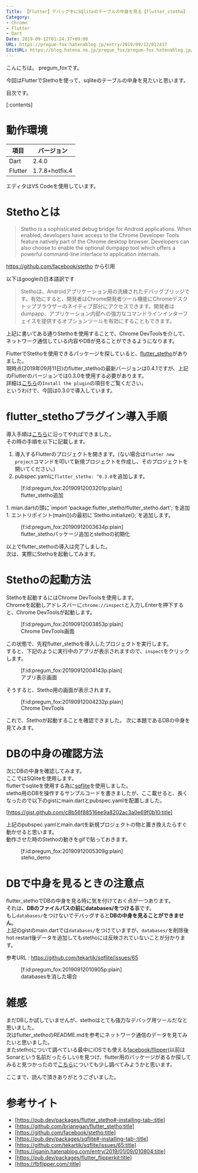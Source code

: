 ```yaml
---
Title: 【Flutter】デバッグ中にSQliteのテーブルの中身を見る【flutter_stetho】
Category:
- Chrome
- Flutter
- Dart
Date: 2019-09-12T01:24:37+09:00
URL: https://pregum-fox.hatenablog.jp/entry/2019/09/12/012437
EditURL: https://blog.hatena.ne.jp/pregum_fox/pregum-fox.hatenablog.jp/atom/entry/26006613430508956
---
```


こんにちは。 pregum_foxです。

今回はFlutterでStethoを使って、sqliteのテーブルの中身を見たいと思います。

目次です。

[:contents]

# 動作環境

|項目|バージョン|
|-----|-----|
|Dart|2.4.0|
|Flutter|1.7.8+hotfix.4|

エディタはVS Codeを使用しています。


<!-- more -->


# Stethoとは

> Stetho is a sophisticated debug bridge for Android applications. When enabled, developers have access to the Chrome Developer Tools feature natively part of the Chrome desktop browser. Developers can also choose to enable the optional dumpapp tool which offers a powerful command-line interface to application internals.

https://github.com/facebook/stetho から引用

以下はgoogleの日本語訳です

> Stethoは、Androidアプリケーション用の洗練されたデバッグブリッジです。有効にすると、開発者はChrome開発者ツール機能にChromeデスクトップブラウザーのネイティブ部分にアクセスできます。開発者はdumpapp、アプリケーション内部への強力なコマンドラインインターフェイスを提供するオプションツールを有効にすることもできます。

上記に書いてある通りStethoを使用することで、Chrome DevToolsを介して、ネットワーク通信している内容やDBが見ることができるようになります。

FlutterでStethoを使用できるパッケージを探していると、[flutter_stetho](https://pub.dev/packages/flutter_stetho#-installing-tab-)がありました。  
現時点(2019年09月11日)のflutter_stethoの最新バージョンは0.4.1ですが、上記のFlutterのバージョンでは0.3.0を使用する必要があります。  
詳細は[こちら](https://github.com/brianegan/flutter_stetho)の`Install the plugin`の項目をご覧ください。  
というわけで、今回は0.3.0で導入しています。

# flutter_stethoプラグイン導入手順

導入手順は[こちら](https://github.com/brianegan/flutter_stetho)に沿ってやればできました。  
その時の手順を以下に記載します。

1. 導入するFlutterのプロジェクトを開きます。(ない場合は`flutter new project`コマンドを叩いて新規プロジェクトを作成し、そのプロジェクトを開いてください。)
1. pubspec.yamlに`flutter_stetho: ^0.3.0`を追加します。
<figure class="figure-image figure-image-fotolife" title="flutter_stetho追加">[f:id:pregum_fox:20190912003201p:plain]<figcaption>flutter_stetho追加</figcaption></figure>
1. mian.dartの頭に`import 'package:flutter_stetho/flutter_stetho.dart';`を追加
1. エントリポイント(main())の最初に`Stetho.initialize();`を追加します。  
<figure class="figure-image figure-image-fotolife" title="flutter_stethoパッケージ追加とstethoの初期化">[f:id:pregum_fox:20190912003634p:plain]<figcaption>flutter_stethoパッケージ追加とstethoの初期化</figcaption></figure>

以上でflutter_stethoの導入は完了しました。  
次は、実際にStethoを起動してみます。

# Stethoの起動方法

Stethoを起動するにはChrome DevToolsを使用します。  
Chromeを起動しアドレスバーに`chrome://inspect`と入力しEnterを押下すると、Chrome DevToolsが起動します。
<figure class="figure-image figure-image-fotolife" title="Chrome DevTools画面">[f:id:pregum_fox:20190912003853p:plain]<figcaption>Chrome DevTools画面</figcaption></figure>

この状態で、先程flutter_stethoを導入したプロジェクトを実行します。  
すると、下記のように実行中のアプリが表示されますので、`inspect`をクリックします。  
<figure class="figure-image figure-image-fotolife" title="アプリ表示画面">[f:id:pregum_fox:20190912004143p:plain]<figcaption>アプリ表示画面</figcaption></figure>
そうすると、Stetho用の画面が表示されます。  
<figure class="figure-image figure-image-fotolife" title="Chrome DevTools">[f:id:pregum_fox:20190912004232p:plain]<figcaption>Chrome DevTools</figcaption></figure>
これで、Stethoが起動することを確認できました。  
次に本題であるDBの中身を見てみます。

# DBの中身の確認方法

次にDBの中身を確認してみます。  
ここではSQliteを使用します。  
flutterでsqliteを使用する為に[sqflite](https://pub.dev/packages/sqflite#-installing-tab-)を使用しました。  
stetho用のDBを操作するサンプルコードを書きましたが、ここ載せると、長くなったので以下のgistにmain.dartとpubspec.yamlを配置しました。  

[https://gist.github.com/c8b56f88516ee9a8202ac3a0e69f0b10:title]

上記のpubspec.yamlとmain.dartを新規プロジェクトの物と置き換えたらすぐ動かせると思います。  
動作させた時のStethoの動きをgifで貼っておきます。  
<figure class="figure-image figure-image-fotolife" title="steho_demo">[f:id:pregum_fox:20190912005309g:plain]<figcaption>steho_demo</figcaption></figure>


# DBで中身を見るときの注意点

flutter_stethoでDBの中身を見る時に気を付けておく点が一つあります。  
それは、**DBのファイルパスの前にdatabases/をつける**事です。  
もし`databases/`をつけないでデバッグすると**DBの中身を見ることができません**。  
上記のgistのmain.dartでは`databases/`をつけていますが、`databases/`を削除後hot restart後データを追加してもstethoには反映されていないことが分かります。

参考URL : https://github.com/tekartik/sqflite/issues/65

<figure class="figure-image figure-image-fotolife" title="databasesを消した場合">[f:id:pregum_fox:20190912010905p:plain]<figcaption>databasesを消した場合</figcaption></figure>

# 雑感

まだDBしか試していませんが、stethoはとても強力なデバッグ用ツールだなと思いました。  
次はflutter_stethoのREADME.mdを参考にネットワーク通信のデータを見てみたいと思いました。  
またstethoについて調べている最中にiOSでも使える[facebook/flipper](https://fbflipper.com)(以前はSonarという名前だったらしい)を見つけ、flutter用のパッケージがあるか探してみると見つかったので[こちら](https://pub.dev/packages/flutter_flipperkit)についても少し調べてみようかと思います。  

ここまで、読んで頂きありがとうございました。

# 参考サイト

* [https://pub.dev/packages/flutter_stetho#-installing-tab-:title]
* [https://github.com/brianegan/flutter_stetho:title]
* [https://github.com/facebook/stetho:title]
* [https://pub.dev/packages/sqflite#-installing-tab-:title]
* [https://github.com/tekartik/sqflite/issues/65:title]
* [https://iganin.hatenablog.com/entry/2019/01/09/010804:title]
* [https://pub.dev/packages/flutter_flipperkit:title]
* [https://fbflipper.com/:title]
